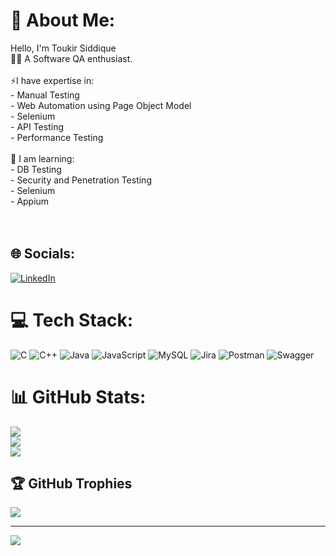 # 👋 About Me:
Hello, I'm Toukir Siddique<br>👨‍💻 A Software QA enthusiast.<br><br>⚡I have expertise in:<br>- Manual Testing<br>- Web Automation using Page Object Model<br>- Selenium<br>- API Testing<br>- Performance Testing<br><br>🌱 I am learning:<br>- DB Testing<br>- Security and Penetration Testing<br>- Selenium<br>- Appium<br><br><br>


## 🌐 Socials:
[![LinkedIn](https://img.shields.io/badge/LinkedIn-%230077B5.svg?logo=linkedin&logoColor=white)](https://linkedin.com/in/https://www.linkedin.com/in/toukir-siddique-25b4251b2/) 

# 💻 Tech Stack:
![C](https://img.shields.io/badge/c-%2300599C.svg?style=for-the-badge&logo=c&logoColor=white) ![C++](https://img.shields.io/badge/c++-%2300599C.svg?style=for-the-badge&logo=c%2B%2B&logoColor=white) ![Java](https://img.shields.io/badge/java-%23ED8B00.svg?style=for-the-badge&logo=java&logoColor=white) ![JavaScript](https://img.shields.io/badge/javascript-%23323330.svg?style=for-the-badge&logo=javascript&logoColor=%23F7DF1E) ![MySQL](https://img.shields.io/badge/mysql-%2300f.svg?style=for-the-badge&logo=mysql&logoColor=white) ![Jira](https://img.shields.io/badge/jira-%230A0FFF.svg?style=for-the-badge&logo=jira&logoColor=white) ![Postman](https://img.shields.io/badge/Postman-FF6C37?style=for-the-badge&logo=postman&logoColor=white) ![Swagger](https://img.shields.io/badge/-Swagger-%23Clojure?style=for-the-badge&logo=swagger&logoColor=white)
# 📊 GitHub Stats:
![](https://github-readme-stats.vercel.app/api?username=toukirsiddique&theme=dark&hide_border=false&include_all_commits=true&count_private=true)<br/>
![](https://github-readme-streak-stats.herokuapp.com/?user=toukirsiddique&theme=dark&hide_border=false)<br/>
![](https://github-readme-stats.vercel.app/api/top-langs/?username=toukirsiddique&theme=dark&hide_border=false&include_all_commits=true&count_private=true&layout=compact)

## 🏆 GitHub Trophies
![](https://github-profile-trophy.vercel.app/?username=toukirsiddique&theme=monokai&no-frame=false&no-bg=true&margin-w=4)

---
[![](https://visitcount.itsvg.in/api?id=toukirsiddique&icon=0&color=0)](https://visitcount.itsvg.in)
